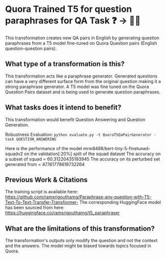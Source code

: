 # Quora Trained T5 for question paraphrases for QA Task ❓️ → 🐍❔
This transformation creates new QA pairs in English by generating question paraphrases from a T5 model fine-tuned on Quora Question pairs (English question-question pairs).   

## What type of a transformation is this?
This transformation acts like a paraphrase generator. Generated questions can have a very different surface form from the original question making it a strong paraphrase generator. A T5 model was fine tuned on the Quora Question Pairs dataset and is being used to generate question paraphrases.

## What tasks does it intend to benefit?
This transformation would benefit Question Answering and Question Generation.

Robustness Evaluation:
```python evaluate.py -t QuoraT5QaPairGenerator -task QUESTION_ANSWERING```

Here is the performance of the model mrm8488/bert-tiny-5-finetuned-squadv2 on the validation[:20%] split of the squad dataset
The accuracy on a subset of squad = 60.31220435193945
The accuracy on its perturbed set generated from = 47.161778618732264

## Previous Work & Citations
The training script is available here: https://github.com/ramsrigouthamg/Paraphrase-any-question-with-T5-Text-To-Text-Transfer-Transformer-
The corresponding HuggingFace model has been sourced from here: https://huggingface.co/ramsrigouthamg/t5_paraphraser 

## What are the limitations of this transformation?
The transformation's outputs only modify the question and not the context and the answers. The model might be biased towards topics focused in Quora.
